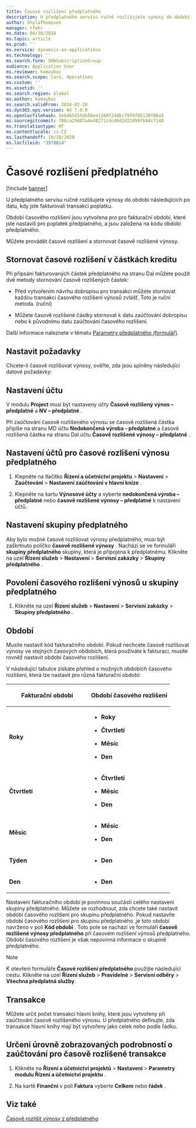 ```yaml
---
title: Časové rozlišení předplatného
description: U předplatného servisu ručně rozlišujete výnosy do období následujících po datu, kdy jste fakturovali transakci poplatku.
author: ShylaThompson
manager: tfehr
ms.date: 04/30/2018
ms.topic: article
ms.prod: ''
ms.service: dynamics-ax-applications
ms.technology: ''
ms.search.form: SMASubscriptionGroup
audience: Application User
ms.reviewer: kamaybac
ms.search.scope: Core, Operations
ms.custom: ''
ms.assetid: ''
ms.search.region: Global
ms.author: kamaybac
ms.search.validFrom: 2016-02-28
ms.dyn365.ops.version: AX 7.0.0
ms.openlocfilehash: 5ebd65655db56ee1169f24dbc79fbfb5130f06a5
ms.sourcegitcommit: 708ca25687a4e48271cdcd6d2d22d99fb94cf140
ms.translationtype: HT
ms.contentlocale: cs-CZ
ms.lasthandoff: 10/10/2020
ms.locfileid: "3978814"
---
```

# <a name="accruing-subscriptions"></a>Časové rozlišení předplatného 

[!include [banner](../includes/banner.md)]


U předplatného servisu ručně rozlišujete výnosy do období následujících po datu, kdy jste fakturovali transakci poplatku.

Období časového rozlišení jsou vytvořena pro pro fakturační období, které jste nastavili pro poplatek předplatného, a jsou založena na kódu období předplatného.

Můžete provádět časové rozlišení a stornovat časově rozlišené výnosy.

## <a name="reverse-accruals-of-credit-amounts"></a>Stornovat časové rozlišení v částkách kreditu

Při připsání fakturovaných částek předplatného na stranu Dal můžete použít dvě metody stornování časově rozlišených částek:

  - Před vytvořením návrhu dobropisu pro transakci můžete stornovat každou transakci časového rozlišení výnosů zvlášť. Toto je ruční metoda. (ruční)

  - Můžete časově rozlišené částky stornovat k datu zaúčtování dobropisu nebo k původnímu datu zaúčtování časového rozlišení.

Další informace naleznete v tématu [Parametry předplatného (formulář)](https://technet.microsoft.com/library/aa619615.aspx).

## <a name="setup-requirements"></a>Nastavit požadavky

Chcete-li časově rozlišovat výnosy, ověřte, zda jsou splněny následující datové požadavky:

## <a name="account-setup"></a>Nastavení účtu

V modulu **Project** musí být nastaveny účty **Časově rozlišený výnos – předplatné** a **NV – předplatné** .

Při zaúčtování časově rozlišeného výnosu se časově rozlišená částka připíše na stranu MD účtu **Nedokončená výroba - předplatné** a časově rozlišená částka na stranu Dal účtu **Časově rozlišené výnosy – předplatné** .

## <a name="set-up-accounts-for-accrual-of-subscription-revenue"></a>Nastavení účtů pro časové rozlišení výnosu předplatného

1.  Klepněte na tlačítko **Řízení a účetnictví projektu** \> **Nastavení** \> **Zaúčtování** \> **Nastavení zaúčtování v hlavní knize** .

2.  Klepněte na kartu **Výnosové účty** a vyberte **nedokončená výroba – předplatné** nebo **časově rozlišené výnosy – předplatné** k nastavení účtů.

## <a name="subscription-group-setup"></a>Nastavení skupiny předplatného

Aby bylo možné časově rozlišovat výnosy předplatného, musí být zaškrtnuto políčko **časově rozlišené výnosy** . Nachází se ve formuláři **skupiny předplatného** skupiny, která je připojena k předplatnému. Klikněte na uzel **Řízení služeb** \> **Nastavení** \> **Servisní zakázky** \> **Skupiny předplatného** .

## <a name="enable-revenue-accrual-on-a-subscription-group"></a>Povolení časového rozlišení výnosů u skupiny předplatného

1.  Klikněte na uzel **Řízení služeb** \> **Nastavení** \> **Servisní zakázky** \> **Skupiny předplatného** .

## <a name="periods"></a>Období

Musíte nastavit kód fakturačního období. Pokud nechcete časově rozlišovat výnosy ve stejných časových obdobích, která používáte k fakturaci, musíte rovněž nastavit období časového rozlišení.

V následující tabulce získáte přehled o možných obdobích časového rozlišení, která lze nastavit pro různá fakturační období:

<table>
<colgroup>
<col style="width: 50%" />
<col style="width: 50%" />
</colgroup>
<thead>
<tr class="header">
<th><p>Fakturační období</p></th>
<th><p>Období časového rozlišení</p></th>
</tr>
</thead>
<tbody>
<tr class="odd">
<td><p><strong>Roky</strong></p></td>
<td><ul>
<li><p><strong>Roky</strong></p></li>
<li><p><strong>Čtvrtletí</strong></p></li>
<li><p><strong>Měsíc</strong></p></li>
<li><p><strong>Den</strong></p></li>
</ul></td>
</tr>
<tr class="even">
<td><p><strong>Čtvrtletí</strong></p></td>
<td><ul>
<li><p><strong>Čtvrtletí</strong></p></li>
<li><p><strong>Měsíc</strong></p></li>
<li><p><strong>Den</strong></p></li>
</ul></td>
</tr>
<tr class="odd">
<td><p><strong>Měsíc</strong></p></td>
<td><ul>
<li><p><strong>Měsíc</strong></p></li>
<li><p><strong>Den</strong></p></li>
</ul></td>
</tr>
<tr class="even">
<td><p><strong>Týden</strong></p></td>
<td><ul>
<li><p><strong>Den</strong></p></li>
</ul></td>
</tr>
<tr class="odd">
<td><p><strong>Den</strong></p></td>
<td><ul>
<li><p><strong>Den</strong></p></li>
</ul></td>
</tr>
</tbody>
</table>

Nastavení fakturačního období je povinnou součástí celého nastavení skupiny předplatného. Můžete se rozhodnout, zda chcete také nastavit období časového rozlišení pro skupinu předplatného. Pokud nastavíte období časového rozlišení pro skupinu předplatného ,je toto období navrženo v poli **Kód období** . Toto pole se nachází ve formuláři **časově rozlišené výnosy předplatného** při časovém rozlišení výnosů předplatného. Období časového rozlišení je však nepovinná informace o skupině předplatného.


> [!NOTE]
> <P>K otevření formuláře <STRONG>Časové rozlišení předplatného</STRONG> použijte následující cestu. Klikněte na uzel <STRONG>Řízení služeb</STRONG> &gt; <STRONG>Pravidelné</STRONG> &gt; <STRONG>Servisní odběry</STRONG> &gt; <STRONG>Všechna předplatná služby</STRONG>.</P>


## <a name="transactions"></a>Transakce

Můžete určit počet transakcí hlavní knihy, které jsou vytvořeny při zaúčtování časově rozlišeného výnosu. U předplatného definujte, zda transakce hlavní knihy mají být vytvořeny jako celek nebo podle řádku.

## <a name="specify-the-level-of-posting-details-to-display-for-accrued-transactions"></a>Určení úrovně zobrazovaných podrobností o zaúčtování pro časově rozlišené transakce

1.  Klikněte na **Řízení a účetnictví projektů** \> **Nastavení** \> **Parametry modulu Řízení a účetnictví projektu** .

2.  Na kartě **Finanční** v poli **Faktura** vyberte **Celkem** nebo **řádek** .


## <a name="see-also"></a>Viz také

[Časově rozlišit výnosy z předplatného](accrue-subscription-revenue.md)

  


